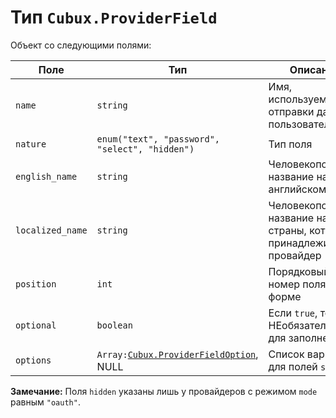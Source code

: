 Тип `Cubux.ProviderField`
=========================

Объект со следующими полями:

Поле             | Тип       | Описание
---------------- | --------- | --------
`name`           | `string`  | Имя, используемое для отправки данных пользователя
`nature`         | `enum("text", "password", "select", "hidden")` | Тип поля
`english_name`   | `string`  | Человекопонятное название на английском языке
`localized_name` | `string`  | Человекопонятное название на языке страны, которой принадлежит провайдер
`position`       | `int`     | Порядковый номер поля в форме
`optional`       | `boolean` | Если `true`, то поле НЕобязательно для заполнения
`options`        | `Array:`[`Cubux.ProviderFieldOption`][Cubux.ProviderFieldOption], NULL | Список вариантов для полей `select`


**Замечание:** Поля `hidden` указаны лишь у провайдеров с режимом `mode`
равным `"oauth"`.


[Cubux.ProviderFieldOption]: provider-field-option.md

